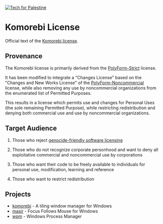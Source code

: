 <p>
  <a href="https://techforpalestine.org/learn-more">
    <img alt="Tech for Palestine" src="https://badge.techforpalestine.org/default">
  </a>
</p>

# Komorebi License

Official text of the [Komorebi license](./LICENSE.md).

## Provenance

The Komorebi license is primarily derived from the
[PolyForm-Strict](https://github.com/polyformproject/polyform-licenses/blob/1.0.0/PolyForm-Strict-1.0.0.md)
license.

It has been modified to integrate a "Changes License" based on the "Changes and
New Works License" of the
[PolyForm-Noncommercial](https://github.com/polyformproject/polyform-licenses/blob/1.0.0/PolyForm-Noncommercial-1.0.0.md)
license, while also removing any use by noncommercial organizations from the
enumerated list of Permitted Purposes.

This results in a license which permits use and changes for Personal Uses (the
sole remaining Permitted Purpose), while restricting redistribution and denying
both commercial use and use by noncommercial organizations.

## Target Audience

1) Those who reject [genocide-friendly software
licensing](https://opensource.org/faq#evil)

2) Those who do not recognize corporate personhood and want to deny all
exploitative commercial and noncommercial use by corporations

3) Those who want their code to be freely available to individuals for personal
use, modification, learning and reference

4) Those who want to restrict redistribution

## Projects

- [komorebi](https://github.com/LGUG2Z/komorebi) - A tiling window manager for
  Windows
- [masir](https://github.com/LGUG2Z/masir) - Focus Follows Mouse for
  Windows
- [wpm](https://github.com/LGUG2Z/wpm) - Windows Process Manager
